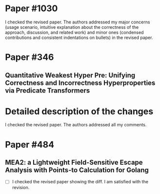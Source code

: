 # Paper #1030

I checked the revised paper. The authors addressed my major concerns (usage scenario, intuitive explanation about the correctness of the approach, discussion, and related work) and minor ones (condensed contributions and consistent indentations on bullets) in the revised paper.


# Paper #346

## Quantitative Weakest Hyper Pre: Unifying Correctness and Incorrectness Hyperproperties via Predicate Transformers

# Detailed description of the changes

I checked the revised paper. The authors addressed all my comments.

# Paper #484

## MEA2: a Lightweight Field-Sensitive Escape Analysis with Points-to Calculation for Golang

- [ ] I checked the revised paper showing the diff. I am satisfied with the revision.